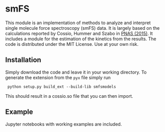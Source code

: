 # smFS 
This module is an implementation of methods to analyze and interpret single molecule force 
spectroscopy (smFS) data. It is largely based on the calculations reported by Cossio, Hummer
 and Szabo in [PNAS (2015)](http://dx.doi.org/10.1073/pnas.1519633112).
It includes a module for the estimation of the kinetics from the results.
The code is distributed under the MIT License. Use at your own risk.


Installation
------------
Simply download the code and leave it in your working directory. To generate the 
extension from the `pyx` file simply run 

     python setup.py build_ext --build-lib smfsmodels

This should result in a cossio.so file that you can then import.

Example
-------
Jupyter notebooks with working examples are included.
